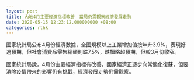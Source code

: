 ```yaml
---
layout: post
title: 內地4月主要經濟指標改善　當局仍需觀察經濟發展走勢
date: 2020-05-15 12:23:12.000000000 +08:00
categories: rthk
---
```


國家統計局公布4月份經濟數據，全國規模以上工業增加值按年升3.9%，表現好過預期，但社會消費品零售總額則跌7.5%，跌幅略超預期，但較3月份收窄。

國家統計局說，4月份主要經濟指標有改善，國家經濟正逐步向常態化復蘇，但要消除疫情帶來的影響仍有挑戰，經濟發展走勢仍需觀察。
